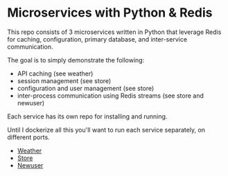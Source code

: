 # Microservices with Python & Redis

This repo consists of 3 microservices written in Python that leverage Redis for caching, configuration, primary database,
and inter-service communication.

The goal is to simply demonstrate the following:

- API caching (see weather)
- session management (see store)
- configuration and user management (see store)
- inter-process communication using Redis streams (see store and newuser)

Each service has its own repo for installing and running.

Until I dockerize all this you'll want to run each service separately, on different ports.

- [Weather](/weather)
- [Store](/store)
- [Newuser](/newuser)
